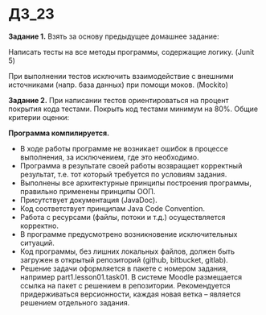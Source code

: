 # ДЗ_23
**Задание 1.** Взять за основу предыдущее домашнее задание:

 Написать тесты на все методы программы, содержащие логику. (Junit 5)
 
 При выполнении тестов исключить взаимодействие с внешними источниками (напр. база данных) при помощи моков. (Mockito)

**Задание 2.** 
При написании тестов ориентироваться на процент покрытия кода тестами.
Покрыть код тестами минимум на 80%.
Общие критерии оценки:

**Программа компилируется.**
* В ходе работы программе не возникает ошибок в процессе выполнения, за исключением, где это необходимо.
* Программа в результате своей работы возвращает корректный результат, т.е. тот который требуется по условиям задания.
* Выполнены все архитектурные принципы построения программы, правильно применены принципы ООП.
* Присутствует документация (JavaDoc).
* Код соответствует принципам Java Code Convention.
* Работа с ресурсами (файлы, потоки и т.д.) осуществляется корректно.
* В программе предусмотрено возникновение исключительных ситуаций.
* Код программы, без лишних локальных файлов, должен быть загружен в открытый репозиторий (github, bitbucket, gitlab).
* Решение задачи оформляется в пакете с номером задания, например part1.lesson01.task01. В системе Moodle размещается ссылка на пакет с решением в репозитории. Рекомендуется придерживаться версионности, каждая новая ветка – является решением отдельного задания.
